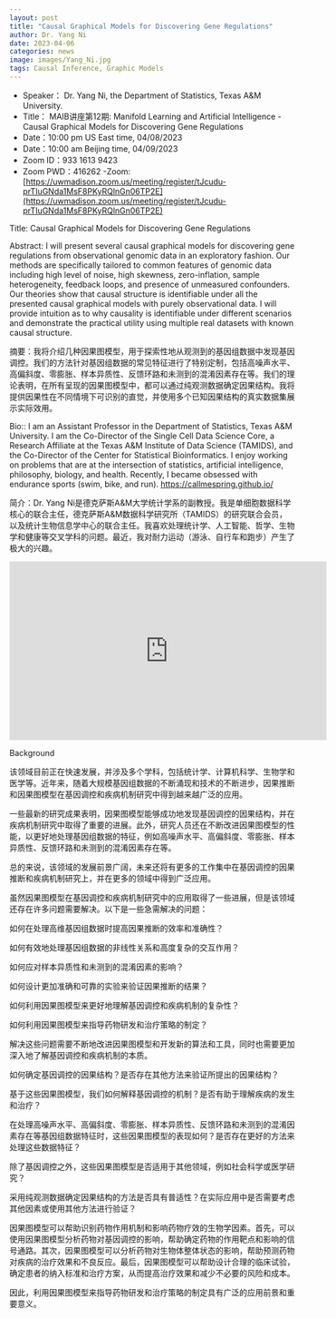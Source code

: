 ```yaml
---
layout: post
title: "Causal Graphical Models for Discovering Gene Regulations"
author: Dr. Yang Ni
date: 2023-04-06
categories: news
image: images/Yang_Ni.jpg
tags: Causal Inference, Graphic Models
---
```


- Speaker： Dr. Yang Ni, the Department of Statistics, Texas A&M University.
- Title： MAIB讲座第12期: Manifold Learning and Artificial Intelligence -Causal Graphical Models for Discovering Gene Regulations
- Date：10:00 pm US East time, 04/08/2023
- Date：10:00 am Beijing time, 04/09/2023
- Zoom  ID：933 1613 9423
- Zoom PWD：416262
-Zoom: [https://uwmadison.zoom.us/meeting/register/tJcudu-prTIuGNda1MsF8PKyRQlnGn06TP2E](https://uwmadison.zoom.us/meeting/register/tJcudu-prTIuGNda1MsF8PKyRQlnGn06TP2E)


Title: Causal Graphical Models for Discovering Gene Regulations

Abstract:  I will present several causal graphical models for discovering gene regulations from observational genomic data in an exploratory fashion. Our methods are specifically tailored to common features of genomic data including high level of noise, high skewness, zero-inflation, sample heterogeneity, feedback loops, and presence of unmeasured confounders. Our theories show that causal structure is identifiable under all the presented causal graphical models with purely observational data. I will provide intuition as to why causality is identifiable under different scenarios and demonstrate the practical utility using multiple real datasets with known causal structure.

摘要：我将介绍几种因果图模型，用于探索性地从观测到的基因组数据中发现基因调控。我们的方法针对基因组数据的常见特征进行了特别定制，包括高噪声水平、高偏斜度、零膨胀、样本异质性、反馈环路和未测到的混淆因素存在等。我们的理论表明，在所有呈现的因果图模型中，都可以通过纯观测数据确定因果结构。我将提供因果性在不同情境下可识别的直觉，并使用多个已知因果结构的真实数据集展示实际效用。

Bio:: I am an Assistant Professor in the Department of Statistics, Texas A&M University. I am the Co-Director of the Single Cell Data Science Core, a Research Affiliate at the Texas A&M Institute of Data Science (TAMIDS), and the Co-Director of the Center for Statistical Bioinformatics. I enjoy working on problems that are at the intersection of statistics, artificial intelligence, philosophy, biology, and health. Recently, I became obsessed with endurance sports (swim, bike, and run).
https://callmespring.github.io/

简介：Dr. Yang Ni是德克萨斯A&M大学统计学系的副教授。我是单细胞数据科学核心的联合主任，德克萨斯A&M数据科学研究所（TAMIDS）的研究联合会员，以及统计生物信息学中心的联合主任。我喜欢处理统计学、人工智能、哲学、生物学和健康等交叉学科的问题。最近，我对耐力运动（游泳、自行车和跑步）产生了极大的兴趣。

<p align="center">
<iframe width="560" height="315" src="https://www.youtube.com/embed/7NWBLuok8nk" title="YouTube video player" frameborder="0" allow="accelerometer; autoplay; clipboard-write; encrypted-media; gyroscope; picture-in-picture" allowfullscreen></iframe>
</p>

Background

该领域目前正在快速发展，并涉及多个学科，包括统计学、计算机科学、生物学和医学等。近年来，随着大规模基因组数据的不断涌现和技术的不断进步，因果推断和因果图模型在基因调控和疾病机制研究中得到越来越广泛的应用。

一些最新的研究成果表明，因果图模型能够成功地发现基因调控的因果结构，并在疾病机制研究中取得了重要的进展。此外，研究人员还在不断改进因果图模型的性能，以更好地处理基因组数据的特征，例如高噪声水平、高偏斜度、零膨胀、样本异质性、反馈环路和未测到的混淆因素存在等。

总的来说，该领域的发展前景广阔，未来还将有更多的工作集中在基因调控的因果推断和疾病机制研究上，并在更多的领域中得到广泛应用。

虽然因果图模型在基因调控和疾病机制研究中的应用取得了一些进展，但是该领域还存在许多问题需要解决。以下是一些急需解决的问题：

如何在处理高维基因组数据时提高因果推断的效率和准确性？

如何有效地处理基因组数据的非线性关系和高度复杂的交互作用？

如何应对样本异质性和未测到的混淆因素的影响？

如何设计更加准确和可靠的实验来验证因果推断的结果？

如何利用因果图模型来更好地理解基因调控和疾病机制的复杂性？

如何利用因果图模型来指导药物研发和治疗策略的制定？

解决这些问题需要不断地改进因果图模型和开发新的算法和工具，同时也需要更加深入地了解基因调控和疾病机制的本质。

如何确定基因调控的因果结构？是否存在其他方法来验证所提出的因果结构？

基于这些因果图模型，我们如何解释基因调控的机制？是否有助于理解疾病的发生和治疗？

在处理高噪声水平、高偏斜度、零膨胀、样本异质性、反馈环路和未测到的混淆因素存在等基因组数据特征时，这些因果图模型的表现如何？是否存在更好的方法来处理这些数据特征？

除了基因调控之外，这些因果图模型是否适用于其他领域，例如社会科学或医学研究？

采用纯观测数据确定因果结构的方法是否具有普适性？在实际应用中是否需要考虑其他因素或使用其他方法进行验证？

因果图模型可以帮助识别药物作用机制和影响药物疗效的生物学因素。首先，可以使用因果图模型分析药物对基因调控的影响，帮助确定药物的作用靶点和影响的信号通路。其次，因果图模型可以分析药物对生物体整体状态的影响，帮助预测药物对疾病的治疗效果和不良反应。最后，因果图模型可以帮助设计合理的临床试验，确定患者的纳入标准和治疗方案，从而提高治疗效果和减少不必要的风险和成本。

因此，利用因果图模型来指导药物研发和治疗策略的制定具有广泛的应用前景和重要意义。

